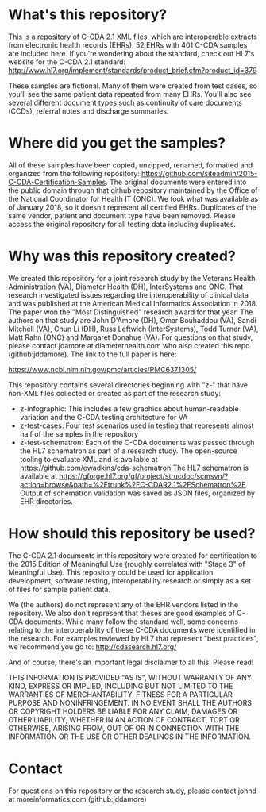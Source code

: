 # What's this repository?

This is a repository of C-CDA 2.1 XML files, which are interoperable extracts from electronic health records (EHRs). 52 EHRs with 401 C-CDA samples are included here. If you're wondering about the standard, check out HL7's website for  the C-CDA 2.1 standard:  http://www.hl7.org/implement/standards/product_brief.cfm?product_id=379

These samples are fictional. Many of them were created from test cases, so you'll see the same patient data repeated from many EHRs. You'll also see several different document types such as continuity of care documents (CCDs), referral notes and discharge summaries. 

# Where did you get the samples?

All of these samples have been copied, unzipped, renamed, formatted and organized from the following repository: https://github.com/siteadmin/2015-C-CDA-Certification-Samples. The original documents were entered into the public domain through that github repository maintained by the Office of the National Coordinator for Health IT (ONC). We took what was available as of January 2018, so it doesn't represent all certified EHRs. Duplicates of the same vendor, patient and document type have been removed. Please access the original repository for all testing data including duplicates. 

# Why was this repository created?

We created this repository for a joint research study by the Veterans Health Administration (VA), Diameter Health (DH), InterSystems and ONC. That research investigated issues regarding the interoperability of clinical data and was published at the American Medical Informatics Association in 2018. The paper won the "Most Distinguished" research award for that year. The authors on that study are John D'Amore (DH), Omar Bouhaddou (VA), Sandi Mitchell (VA), Chun Li (DH), Russ Leftwich (InterSystems), Todd Turner (VA), Matt Rahn (ONC) and Margaret Donahue (VA). For questions on that study, please contact jdamore at diameterhealth.com who also created this repo (github:jddamore). The link to the full paper is here: 

https://www.ncbi.nlm.nih.gov/pmc/articles/PMC6371305/

This repository contains several directories beginning with "z-" that have non-XML files collected or created as part of the research study:

* z-infographic: This includes a few graphics about human-readable variation and the C-CDA testing architecture for VA
* z-test-cases: Four test scenarios used in testing that represents almost half of the samples in the repository 
* z-test-schematron: Each of the C-CDA documents was passed through the HL7 schematron as part of a research study. The open-source tooling to evaluate XML and is available at https://github.com/ewadkins/cda-schematron The HL7 schematron is available at  https://gforge.hl7.org/gf/project/strucdoc/scmsvn/?action=browse&path=%2Ftrunk%2FC-CDAR2.1%2FSchematron%2F Output of schematron validation was saved as JSON files, organized by EHR  directories. 
  
# How should this repository be used?
  
The C-CDA 2.1 documents in this repository were created for certification to the 2015 Edition of Meaningful Use (roughly correlates with "Stage 3" of Meaningful Use). This repository could be used for application development, software testing, interoperability research or simply as a set of files for sample patient data. 

We (the authors) do not represent any of the EHR vendors listed in the repository. We also don't represent that theses are good examples of C-CDA documents. While many follow the standard well, some concerns relating to the interoperability of these C-CDA documents were identified in the research. For examples reviewed by HL7 that represent "best practices", we recommend you go to: http://cdasearch.hl7.org/ 

And of course, there's an important legal disclaimer to all this. Please read!

THIS INFORMATION IS PROVIDED "AS IS", WITHOUT WARRANTY OF ANY KIND, EXPRESS OR IMPLIED, INCLUDING BUT NOT LIMITED TO THE WARRANTIES OF MERCHANTABILITY, FITNESS FOR A PARTICULAR PURPOSE AND NONINFRINGEMENT. IN NO EVENT SHALL THE AUTHORS OR COPYRIGHT HOLDERS BE LIABLE FOR ANY CLAIM, DAMAGES OR OTHER LIABILITY, WHETHER IN AN ACTION OF CONTRACT, TORT OR OTHERWISE, ARISING FROM, OUT OF OR IN CONNECTION WITH THE INFORMATION OR THE USE OR OTHER DEALINGS IN THE INFORMATION.

# Contact

For questions on this repository or the research study, please contact johnd at moreinformatics.com (github:jddamore)
